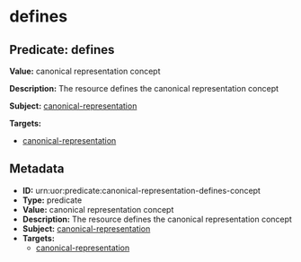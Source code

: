 # defines

## Predicate: defines

**Value:** canonical representation concept

**Description:** The resource defines the canonical representation concept

**Subject:** [canonical-representation](../Concepts/canonical-representation.md)

**Targets:**

- [canonical-representation](../Concepts/canonical-representation.md)

## Metadata

- **ID:** urn:uor:predicate:canonical-representation-defines-concept
- **Type:** predicate
- **Value:** canonical representation concept
- **Description:** The resource defines the canonical representation concept
- **Subject:** [canonical-representation](../Concepts/canonical-representation.md)
- **Targets:**
  - [canonical-representation](../Concepts/canonical-representation.md)
